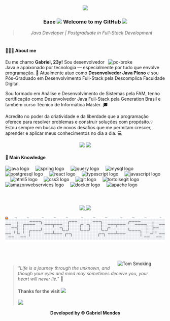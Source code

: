 <div align="center">

  <img src="https://i.imgur.com/ot2rtaS.gif">

</div>

<div align = "center">

### **Eaee <img src="https://raw.githubusercontent.com/kaueMarques/kaueMarques/master/hi.gif" height="30px"> Welcome to my GitHub <img src="https://c.tenor.com/WbDvI1hgS9wAAAAi/lightning-bots-kids-choice-awards.gif" height="50px">**

> <i>Java Developer | Postgraduate in Full-Stack Development</i>

</div>

#

**<h4><p align="left">🧑🏻‍💻 About me </p></h4>**

<img align="right" alt="pc-broke" src="https://media0.giphy.com/media/v1.Y2lkPTc5MGI3NjExZTBleGFybmNvM2lpcmM4dzZ3eHJ3MjlmZHQ4YmQ0bHQ5djI2cnlzeCZlcD12MV9pbnRlcm5hbF9naWZfYnlfaWQmY3Q9Zw/l0Ex73AUevNVVoPw4/giphy.gif" width="180" />

<p>Eu me chamo <b>Gabriel, 23y!</b> Sou desenvolvedor Java e apaixonado por tecnologia — especialmente por tudo que envolve programação. 🚀 Atualmente atuo como <b>Desenvolvedor Java Pleno</b> e sou Pós-Graduado em Desenvolvimento Full-Stack pela Descomplica Faculdade Digital.

Sou formado em Análise e Desenvolvimento de Sistemas pela FAM, tenho certificação como Desenvolvedor Java Full-Stack pela Generation Brasil e também curso Técnico de Informática Máster. 🎓

Acredito no poder da criatividade e da liberdade que a programação oferece para resolver problemas e construir soluções com propósito.💡 Estou sempre em busca de novos desafios que me permitam crescer, aprender e aplicar meus conhecimentos no dia a dia. 💻</p>

<div align = "center">

<a href = "mailto:biell.mendes8@gmail.com"><img src="https://img.shields.io/badge/-Gmail-%23333?style=for-the-badge&logo=gmail&logoColor=white" target="_blank"></a>
<a href = "https://www.linkedin.com/in/biellms/" target="_blank"><img src="https://img.shields.io/badge/-LinkedIn-%230077B5?style=for-the-badge&logo=linkedin&logoColor=white" target="_blank"></a>
  
</div>

**<h4><p align="left"> 🧠 Main Knowledge </p></h4>**
  
<div style="display: inline_block" align = "left">
  
  <img src="https://cdn.jsdelivr.net/gh/devicons/devicon/icons/java/java-original.svg" height="28" alt="java logo"  />
  <img width="12" />
  <img src="https://cdn.jsdelivr.net/gh/devicons/devicon/icons/spring/spring-original.svg" height="28" alt="spring logo"  />
  <img width="12" />
  <img src="https://cdn.jsdelivr.net/gh/devicons/devicon/icons/jquery/jquery-original.svg" height="28" alt="jquery logo"  />
  <img width="12" />
  <img src="https://cdn.jsdelivr.net/gh/devicons/devicon/icons/mysql/mysql-original.svg" height="28" alt="mysql logo"  />
  <img width="12" />
  <img src="https://cdn.jsdelivr.net/gh/devicons/devicon/icons/postgresql/postgresql-original.svg" height="28" alt="postgresql logo"  />
  <img width="12" />
  <img src="https://cdn.jsdelivr.net/gh/devicons/devicon/icons/react/react-original.svg" height="28" alt="react logo"  />
  <img width="12" />
  <img src="https://cdn.jsdelivr.net/gh/devicons/devicon/icons/typescript/typescript-original.svg" height="28" alt="typescript logo"  />
  <img width="12" />
  <img src="https://cdn.jsdelivr.net/gh/devicons/devicon/icons/javascript/javascript-original.svg" height="28" alt="javascript logo"  />
  <img width="12" />
  <img src="https://cdn.jsdelivr.net/gh/devicons/devicon/icons/html5/html5-original.svg" height="28" alt="html5 logo"  />
  <img width="12" />
  <img src="https://cdn.jsdelivr.net/gh/devicons/devicon/icons/css3/css3-original.svg" height="28" alt="css3 logo"  />
  <img width="12" />
  <img src="https://cdn.jsdelivr.net/gh/devicons/devicon/icons/git/git-original.svg" height="28" alt="git logo"  />
  <img width="12" />
  <img src="https://cdn.jsdelivr.net/gh/devicons/devicon/icons/tortoisegit/tortoisegit-original.svg" height="28" alt="tortoisegit logo"  />
  <img width="12" />
  <img src="https://cdn.jsdelivr.net/gh/devicons/devicon/icons/amazonwebservices/amazonwebservices-line-wordmark.svg" height="28" alt="amazonwebservices logo" />
  <img width="12" />
  <img src="https://cdn.jsdelivr.net/gh/devicons/devicon/icons/docker/docker-original.svg" height="28" alt="docker logo" />
  <img width="12" />
  <img src="https://cdn.jsdelivr.net/gh/devicons/devicon/icons/apache/apache-original.svg" height="28" alt="apache logo"  />
 

</div>

<br>

#

<div align = "center">

  <a href="https://github.com/Biellms">

  <img height="160em" src="https://github-readme-stats.vercel.app/api?username=Biellms&show_icons=true&theme=nord&include_all_commits=true&count_private=false"/>
    
  <img height="160em" src="https://github-readme-stats.vercel.app/api/top-langs/?username=Biellms&layout=compact&langs_count=6&theme=nord"/>

  </a>

</div>

<br>

  <picture>
    <source media="(prefers-color-scheme: dark)" srcset="https://raw.githubusercontent.com/biellms/biellms/output/pacman-contribution-graph-dark.svg">
    <source media="(prefers-color-scheme: light)" srcset="https://raw.githubusercontent.com/biellms/biellms/output/pacman-contribution-graph.svg">
    <img alt="pacman contribution graph" src="https://raw.githubusercontent.com/biellms/biellms/output/pacman-contribution-graph.svg">
  </picture>
  
<br>

#

<br>

<img align="right" src="https://i.pinimg.com/736x/d4/df/50/d4df5074d6c32cd5554dcbfed8bffb50.jpg" width="150" alt="Tom Smoking" />

> _"Life is a journey through the unknown, and though your eyes and mind may sometimes deceive you, your heart will never lie."_ 🤍
> **<h4>Thanks for the visit <img src="https://raw.githubusercontent.com/kaueMarques/kaueMarques/master/hi.gif" height="15px"> </h4>** <img src="https://profile-counter.glitch.me/Biellms/count.svg" height="19px"/>

<div align="center">

**Developed by © Gabriel Mendes**

</div>
